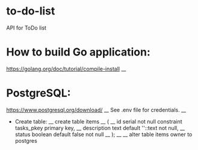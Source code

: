 # to-do-list
API for ToDo list

# How to build Go application:
https://golang.org/doc/tutorial/compile-install __

# PostgreSQL:
https://www.postgresql.org/download/ __
See .env file for credentials. __
- Create table: __
create table items __
( __
    id serial not null constraint tasks_pkey primary key, __
    description text    default ''::text not null, __
    status      boolean default false    not null __
); __
__
alter table items owner to postgres
